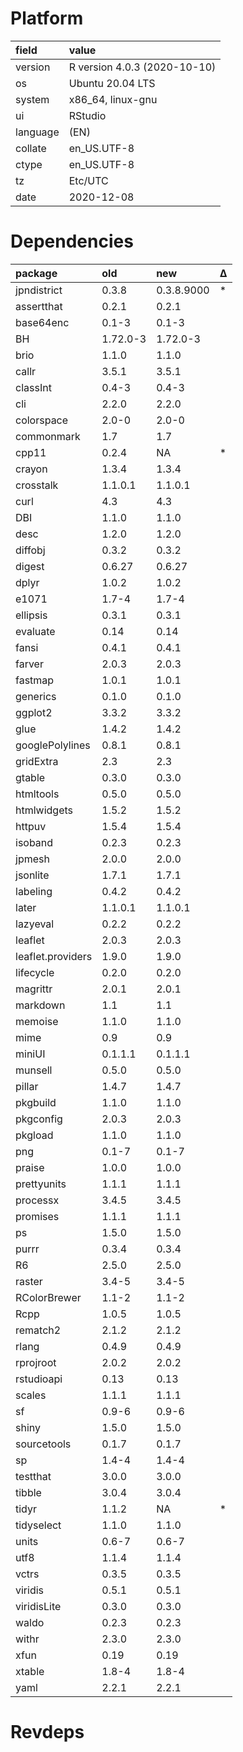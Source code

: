 # Platform

|field    |value                        |
|:--------|:----------------------------|
|version  |R version 4.0.3 (2020-10-10) |
|os       |Ubuntu 20.04 LTS             |
|system   |x86_64, linux-gnu            |
|ui       |RStudio                      |
|language |(EN)                         |
|collate  |en_US.UTF-8                  |
|ctype    |en_US.UTF-8                  |
|tz       |Etc/UTC                      |
|date     |2020-12-08                   |

# Dependencies

|package           |old      |new        |Δ  |
|:-----------------|:--------|:----------|:--|
|jpndistrict       |0.3.8    |0.3.8.9000 |*  |
|assertthat        |0.2.1    |0.2.1      |   |
|base64enc         |0.1-3    |0.1-3      |   |
|BH                |1.72.0-3 |1.72.0-3   |   |
|brio              |1.1.0    |1.1.0      |   |
|callr             |3.5.1    |3.5.1      |   |
|classInt          |0.4-3    |0.4-3      |   |
|cli               |2.2.0    |2.2.0      |   |
|colorspace        |2.0-0    |2.0-0      |   |
|commonmark        |1.7      |1.7        |   |
|cpp11             |0.2.4    |NA         |*  |
|crayon            |1.3.4    |1.3.4      |   |
|crosstalk         |1.1.0.1  |1.1.0.1    |   |
|curl              |4.3      |4.3        |   |
|DBI               |1.1.0    |1.1.0      |   |
|desc              |1.2.0    |1.2.0      |   |
|diffobj           |0.3.2    |0.3.2      |   |
|digest            |0.6.27   |0.6.27     |   |
|dplyr             |1.0.2    |1.0.2      |   |
|e1071             |1.7-4    |1.7-4      |   |
|ellipsis          |0.3.1    |0.3.1      |   |
|evaluate          |0.14     |0.14       |   |
|fansi             |0.4.1    |0.4.1      |   |
|farver            |2.0.3    |2.0.3      |   |
|fastmap           |1.0.1    |1.0.1      |   |
|generics          |0.1.0    |0.1.0      |   |
|ggplot2           |3.3.2    |3.3.2      |   |
|glue              |1.4.2    |1.4.2      |   |
|googlePolylines   |0.8.1    |0.8.1      |   |
|gridExtra         |2.3      |2.3        |   |
|gtable            |0.3.0    |0.3.0      |   |
|htmltools         |0.5.0    |0.5.0      |   |
|htmlwidgets       |1.5.2    |1.5.2      |   |
|httpuv            |1.5.4    |1.5.4      |   |
|isoband           |0.2.3    |0.2.3      |   |
|jpmesh            |2.0.0    |2.0.0      |   |
|jsonlite          |1.7.1    |1.7.1      |   |
|labeling          |0.4.2    |0.4.2      |   |
|later             |1.1.0.1  |1.1.0.1    |   |
|lazyeval          |0.2.2    |0.2.2      |   |
|leaflet           |2.0.3    |2.0.3      |   |
|leaflet.providers |1.9.0    |1.9.0      |   |
|lifecycle         |0.2.0    |0.2.0      |   |
|magrittr          |2.0.1    |2.0.1      |   |
|markdown          |1.1      |1.1        |   |
|memoise           |1.1.0    |1.1.0      |   |
|mime              |0.9      |0.9        |   |
|miniUI            |0.1.1.1  |0.1.1.1    |   |
|munsell           |0.5.0    |0.5.0      |   |
|pillar            |1.4.7    |1.4.7      |   |
|pkgbuild          |1.1.0    |1.1.0      |   |
|pkgconfig         |2.0.3    |2.0.3      |   |
|pkgload           |1.1.0    |1.1.0      |   |
|png               |0.1-7    |0.1-7      |   |
|praise            |1.0.0    |1.0.0      |   |
|prettyunits       |1.1.1    |1.1.1      |   |
|processx          |3.4.5    |3.4.5      |   |
|promises          |1.1.1    |1.1.1      |   |
|ps                |1.5.0    |1.5.0      |   |
|purrr             |0.3.4    |0.3.4      |   |
|R6                |2.5.0    |2.5.0      |   |
|raster            |3.4-5    |3.4-5      |   |
|RColorBrewer      |1.1-2    |1.1-2      |   |
|Rcpp              |1.0.5    |1.0.5      |   |
|rematch2          |2.1.2    |2.1.2      |   |
|rlang             |0.4.9    |0.4.9      |   |
|rprojroot         |2.0.2    |2.0.2      |   |
|rstudioapi        |0.13     |0.13       |   |
|scales            |1.1.1    |1.1.1      |   |
|sf                |0.9-6    |0.9-6      |   |
|shiny             |1.5.0    |1.5.0      |   |
|sourcetools       |0.1.7    |0.1.7      |   |
|sp                |1.4-4    |1.4-4      |   |
|testthat          |3.0.0    |3.0.0      |   |
|tibble            |3.0.4    |3.0.4      |   |
|tidyr             |1.1.2    |NA         |*  |
|tidyselect        |1.1.0    |1.1.0      |   |
|units             |0.6-7    |0.6-7      |   |
|utf8              |1.1.4    |1.1.4      |   |
|vctrs             |0.3.5    |0.3.5      |   |
|viridis           |0.5.1    |0.5.1      |   |
|viridisLite       |0.3.0    |0.3.0      |   |
|waldo             |0.2.3    |0.2.3      |   |
|withr             |2.3.0    |2.3.0      |   |
|xfun              |0.19     |0.19       |   |
|xtable            |1.8-4    |1.8-4      |   |
|yaml              |2.2.1    |2.2.1      |   |

# Revdeps

